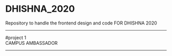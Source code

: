 # DHISHNA_2020
Repository to handle the frontend design and code FOR DHISHNA 2020

*****************
#project 1    
CAMPUS AMBASSADOR
*****************
